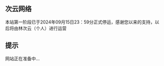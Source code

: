 
<html lang="zh-CN">  
<head>  
<meta charset="UTF-8">  
<meta name="viewport" content="width=device-width, initial-scale=1.0">  
<title>Ciyunの官方网站</title>  
<style>  
    .center-iframe {  
        display: block;  
        margin: 0 auto;  
    }  
</style>  
</head>  
<body>  
 
<h2>次云网络</h2>  
<p>本站第一阶段已于2024年09月15日23：59分正式停运，感谢您以来的支持，以后将由林次云（个人）进行运营</p>   

<h2>提示</h2>
<p>网站正在准备中...</p>
